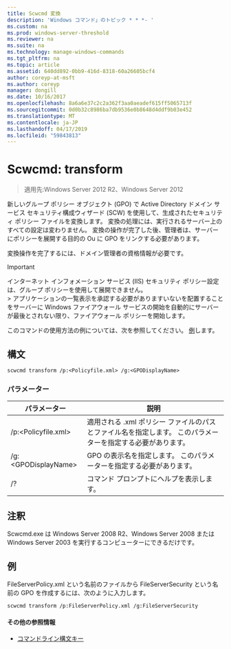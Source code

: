 ```yaml
---
title: Scwcmd 変換
description: 'Windows コマンド」のトピック * * *- '
ms.custom: na
ms.prod: windows-server-threshold
ms.reviewer: na
ms.suite: na
ms.technology: manage-windows-commands
ms.tgt_pltfrm: na
ms.topic: article
ms.assetid: 640dd892-0bb9-416d-8318-60a26605bcf4
author: coreyp-at-msft
ms.author: coreyp
manager: dongill
ms.date: 10/16/2017
ms.openlocfilehash: 8a6a6e37c2c2a362f3aa0aeadef615ff5065713f
ms.sourcegitcommit: 0d0b32c8986ba7db9536e0b8648d4ddf9b03e452
ms.translationtype: MT
ms.contentlocale: ja-JP
ms.lasthandoff: 04/17/2019
ms.locfileid: "59843813"
---
```

# <a name="scwcmd-transform"></a>Scwcmd: transform

> 適用先:Windows Server 2012 R2、Windows Server 2012

新しいグループ ポリシー オブジェクト (GPO) で Active Directory ドメイン サービス セキュリティ構成ウィザード (SCW) を使用して、生成されたセキュリティ ポリシー ファイルを変換します。 変換の処理には、実行されるサーバー上のすべての設定は変わりません。 変換の操作が完了した後、管理者は、サーバーにポリシーを展開する目的の Ou に GPO をリンクする必要があります。

変換操作を完了するには、ドメイン管理者の資格情報が必要です。

> [!IMPORTANT]
> インターネット インフォメーション サービス (IIS) セキュリティ ポリシー設定は、グループ ポリシーを使用して展開できません。</br>> アプリケーションの一覧表示を承認する必要がありますいないを配置することをサーバーに Windows ファイアウォール サービスの開始を自動的にサーバーが最後とされない限り、ファイアウォール ポリシーを開始します。

このコマンドの使用方法の例については、次を参照してください。 [例](#BKMK_Examples)します。

## <a name="syntax"></a>構文

```
scwcmd transform /p:<Policyfile.xml> /g:<GPODisplayName>
```

### <a name="parameters"></a>パラメーター

|パラメーター|説明|
|---------|-----------|
|/p:\<Policyfile.xml>|適用される .xml ポリシー ファイルのパスとファイル名を指定します。 このパラメーターを指定する必要があります。|
|/g:\<GPODisplayName>|GPO の表示名を指定します。 このパラメーターを指定する必要があります。|
|/?|コマンド プロンプトにヘルプを表示します。|

## <a name="remarks"></a>注釈

Scwcmd.exe は Windows Server 2008 R2、Windows Server 2008 または Windows Server 2003 を実行するコンピューターにできるだけです。

## <a name="BKMK_Examples"></a>例

FileServerPolicy.xml という名前のファイルから FileServerSecurity という名前の GPO を作成するには、次のように入力します。
```
scwcmd transform /p:FileServerPolicy.xml /g:FileServerSecurity
```

#### <a name="additional-references"></a>その他の参照情報

-   [コマンドライン構文キー](command-line-syntax-key.md)